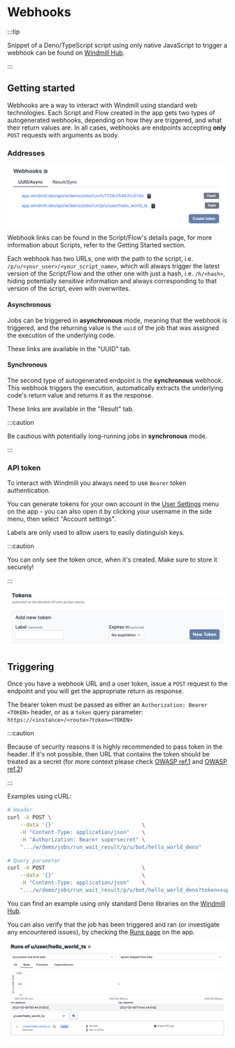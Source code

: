 # Webhooks

:::tip

Snippet of a Deno/TypeScript script using only native JavaScript to trigger a
webhook can be found on [Windmill Hub][script].

:::

## Getting started

Webhooks are a way to interact with Windmill using standard web technologies.
Each Script and Flow created in the app gets two types of autogenerated
webhooks, depending on how they are triggered, and what their return values are.
In all cases, webhooks are endpoints accepting **only** `POST` requests with
arguments as body.

### Addresses

![Webhook endpoints](../assets/getting_started/webhooks/1-webhook_endpoints.png)

Webhook links can be found in the Script/Flow's details page, for more
information about Scripts, refer to the Getting Started section.

Each webhook has two URLs, one with the path to the script, i.e.
`/p/u/<your_user>/<your_script_name>`, which will always trigger the latest
version of the Script/Flow and the other one with just a hash, i.e. `/h/<hash>`,
hiding potentially sensitive information and always corresponding to that
version of the script, even with overwrites.

#### Asynchronous

Jobs can be triggered in **asynchronous** mode, meaning that the webhook is
triggered, and the returning value is the `uuid` of the job that was assigned
the execution of the underlying code.

These links are available in the "UUID" tab.

#### Synchronous

The second type of autogenerated endpoint is the **synchronous** webhook. This
webhook triggers the execution, automatically extracts the underlying code's
return value and returns it as the response.

These links are available in the "Result" tab.

:::caution

Be cautious with potentially long-running jobs in **synchronous** mode.

:::

### API token

To interact with Windmill you always need to use `Bearer` token authentication.

You can generate tokens for your own account in the
[User Settings][user-settings] menu on the app - you can also open it by
clicking your username in the side menu, then select "Account settings".

Labels are only used to allow users to easily distinguish keys.

:::caution

You can only see the token once, when it's created. Make sure to store it
securely!

:::

![Create new tokens](../assets/getting_started/webhooks/2-tokens.png)

## Triggering

Once you have a webhook URL and a user token, issue a `POST` request to the
endpoint and you will get the appropriate return as response.

The bearer token must be passed as either an `Authorization: Bearer <TOKEN>`
header, or as a `token` query parameter:
`https://<instance>/<route>?token=<TOKEN>`

:::caution

Because of security reasons it is highly recommended to pass token in the
header. If it's not possible, then URL that contains the token should be treated
as a secret (for more context please check [OWASP ref.1] and [OWASP ref.2])

:::

Examples using cURL:

```bash
# Header
curl -X POST \
    --data '{}'                            \
    -H "Content-Type: application/json"    \
    -H "Authorization: Bearer supersecret" \
    ".../w/demo/jobs/run_wait_result/p/u/bot/hello_world_deno"
```

```bash
# Query parameter
curl -X POST                               \
    --data '{}'                            \
    -H "Content-Type: application/json"    \
    ".../w/demo/jobs/run_wait_result/p/u/bot/hello_world_deno?token=supersecret"
```

You can find an example using only standard Deno libraries on the
[Windmill Hub][script].

You can also verify that the job has been triggered and ran (or investigate any
encountered issues), by checking the [Runs page][runs] on the app.

![Runs page](../assets/getting_started/webhooks/3-runs.png)

<!-- Resources -->

[runs]: https://app.windmill.dev/runs
[user-settings]: https://app.windmill.dev/#user-settings
[script]: https://hub.windmill.dev/scripts/windmill/1325/trigger-windmill-webhook-with-native-fetch-api-windmill
[OWASP ref.1]: https://cheatsheetseries.owasp.org/cheatsheets/REST_Security_Cheat_Sheet.html#sensitive-information-in-http-requests
[OWASP ref.2]: https://github.com/OWASP/CheatSheetSeries/blob/083890d18ca40bcfc4bdfa80e04dd0a2245c34ea/cheatsheets_draft/Webhook_Security_Guidelines_CheatSheet.md#treat-webhooks-as-secrets
